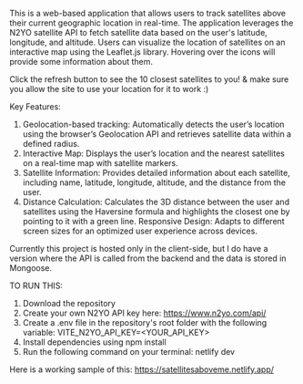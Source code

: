 This is a web-based application that allows users to track satellites above their current geographic location in real-time. The application leverages the N2YO satellite API to fetch satellite data based on the user's latitude, longitude, and altitude. Users can visualize the location of satellites on an interactive map using the Leaflet.js library. Hovering over the icons will provide some information about them.

Click the refresh button to see the 10 closest satellites to you!
& make sure you allow the site to use your location for it to work :)

Key Features:
1. Geolocation-based tracking: Automatically detects the user’s location using the browser’s Geolocation API and retrieves satellite data within a defined radius.
2. Interactive Map: Displays the user’s location and the nearest satellites on a real-time map with satellite markers.
3. Satellite Information: Provides detailed information about each satellite, including name, latitude, longitude, altitude, and the distance from the user.
4. Distance Calculation: Calculates the 3D distance between the user and satellites using the Haversine formula and highlights the closest one by pointing to it with a green line.
Responsive Design: Adapts to different screen sizes for an optimized user experience across devices.

Currently this project is hosted only in the client-side, but I do have a version where the API is called from the backend and the data is stored in Mongoose.

TO RUN THIS:

1. Download the repository
2. Create your own N2YO API key here: https://www.n2yo.com/api/
3. Create a .env file in the repository's root folder with the following variable: VITE_N2YO_API_KEY=<YOUR_API_KEY>
4. Install dependencies using npm install <library>
5. Run the following command on your terminal: netlify dev

Here is a working sample of this: https://satellitesaboveme.netlify.app/
